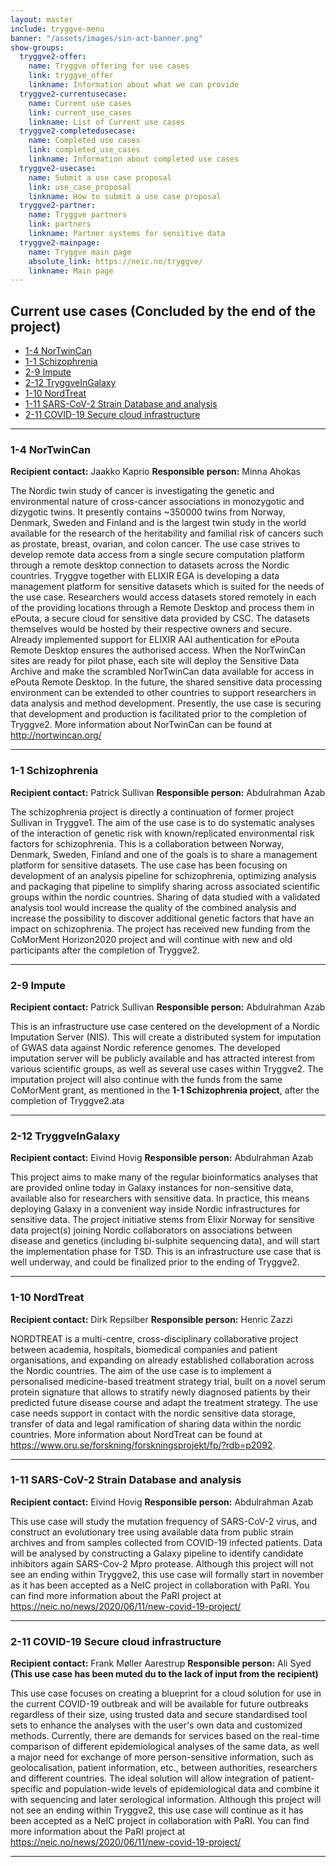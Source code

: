 ```yaml
---
layout: master
include: tryggve-menu
banner: "/assets/images/sin-act-banner.png"
show-groups:
  tryggve2-offer:
    name: Tryggve offering for use cases
    link: tryggve_offer
    linkname: Information about what we can provide
  tryggve2-currentusecase:
    name: Current use cases
    link: current_use_cases
    linkname: List of Current use cases
  tryggve2-completedusecase:
    name: Completed use cases
    link: completed_use_cases
    linkname: Information about completed use cases
  tryggve2-usecase:
    name: Submit a use case proposal
    link: use_case_proposal
    linkname: How to submit a use case proposal
  tryggve2-partner:
    name: Tryggve partners
    link: partners
    linkname: Partner systems for sensitive data
  tryggve2-mainpage:
    name: Tryggve main page
    absolute_link: https://neic.no/tryggve/
    linkname: Main page
---
```



## Current use cases (Concluded by the end of the project)

* [1-4 NorTwinCan](#1-4-nortwincam)
* [1-1 Schizophrenia](#1-1-schizophrenia)
* [2-9 Impute](#2-9-impute)
* [2-12 TryggveInGalaxy](#2-12-tryggveingalaxy)
* [1-10 NordTreat](#1-10-nordtreat)
* [1-11 SARS-CoV-2 Strain Database and analysis](#1-11-sars-cov-2-train-database-and-analysis)
* [2-11 COVID-19 Secure cloud infrastructure](#2-11-covid-19-secure-cloud-infrastructure)

---

### 1-4 NorTwinCan

**Recipient contact:** Jaakko Kaprio
**Responsible person:** Minna Ahokas

The Nordic twin study of cancer is investigating the genetic and environmental nature of cross-cancer associations in monozygotic and dizygotic twins. It presently contains ~350000 twins from Norway, Denmark, Sweden and Finland and is the largest twin study in the world available for the research of the heritability and familial risk of cancers such as prostate, breast, ovarian, and colon cancer.
The use case strives to develop remote data access from a single secure computation platform through a remote desktop connection to datasets across the Nordic countries. 
Tryggve together with ELIXIR EGA is developing a data management platform for sensitive datasets which is suited for the needs of the use case. Researchers would access datasets stored remotely in each of the providing locations through a Remote Desktop and process them in ePouta, a secure cloud for sensitive data provided by CSC. The datasets themselves would be hosted by their respective owners and secure. Already implemented support for ELIXIR AAI authentication for ePouta Remote Desktop ensures the authorised access. 
When the NorTwinCan sites are ready for pilot phase, each site will deploy the Sensitive Data Archive and make the scrambled NorTwinCan data available for access in ePouta Remote Desktop. In the future, the shared sensitive data processing environment can be extended to other countries to support researchers in data analysis and method development.
Presently, the use case is securing that development and production is facilitated prior to the completion of Tryggve2. More information about NorTwinCan can be found at http://nortwincan.org/

---

### 1-1 Schizophrenia

**Recipient contact:** Patrick Sullivan
**Responsible person:** Abdulrahman Azab

The schizophrenia project is directly a continuation of former project Sullivan in Tryggve1. 
The aim of  the use case is to do systematic analyses of the interaction of genetic risk with known/replicated environmental risk factors for schizophrenia.
This is a collaboration between Norway, Denmark, Sweden, Finland and one of the goals is to share a management platform for sensitive datasets. The use case has been focusing on development of an analysis pipeline for schizophrenia, optimizing analysis and packaging that pipeline to simplify sharing across associated scientific groups within the nordic countries. Sharing of data studied with a validated analysis tool would increase the quality of the combined analysis and increase the possibility to discover additional genetic factors that have an impact on schizophrenia.
The project has received new funding from the CoMorMent Horizon2020 project and will continue with new and old participants after the completion of Tryggve2.

---

### 2-9 Impute

**Recipient contact:** Patrick Sullivan
**Responsible person:** Abdulrahman Azab

This is an infrastructure use case centered on the development of a Nordic Imputation Server (NIS). This will create a distributed system for imputation of GWAS data against Nordic reference genomes. The developed imputation server will be publicly available and has attracted interest from various scientific groups, as well as several use cases within Tryggve2. The imputation project will also continue with the funds from the same CoMorMent grant, as mentioned in the **1-1 Schizophrenia project**,  after the completion of Tryggve2.ata

---

### 2-12 TryggveInGalaxy

**Recipient contact:** Eivind Hovig
**Responsible person:** Abdulrahman Azab

This project aims to make many of the regular bioinformatics analyses that are provided online today in Galaxy instances for non-sensitive data, available also for researchers with sensitive data. In practice, this means deploying Galaxy in a convenient way inside Nordic infrastructures for sensitive data. The project initiative stems from Elixir Norway for sensitive data project(s) joining Nordic collaborators on associations between disease and genetics (including bi-sulphite sequencing data), and will start the implementation phase for TSD. 
This is an infrastructure use case that is well underway, and could be finalized prior to the ending of Tryggve2.

---

### 1-10 NordTreat

**Recipient contact:** Dirk Repsilber
**Responsible person:** Henric Zazzi

NORDTREAT is a multi-centre, cross-disciplinary collaborative project between academia, hospitals, biomedical companies and patient organisations, and expanding on already established collaboration across the Nordic countries.
The aim of the use case is to implement a personalised medicine-based treatment strategy trial, built on a novel serum protein signature that allows to stratify newly diagnosed patients by their predicted future disease course and adapt the treatment strategy.
The use case needs support in contact with the nordic sensitive data storage, transfer of data and legal ramification of sharing data within the nordic countries.
More information about NordTreat can be found at https://www.oru.se/forskning/forskningsprojekt/fp/?rdb=p2092.

---

### 1-11 SARS-CoV-2 Strain Database and analysis

**Recipient contact:** Eivind Hovig
**Responsible person:** Abdulrahman Azab

This use case will study the mutation frequency of SARS-CoV-2 virus, and construct an evolutionary tree using available data from public strain archives and from samples collected from COVID-19 infected patients.
Data will be analysed by constructing a Galaxy pipeline to identify candidate inhibitors again SARS-Cov-2 Mpro protease.
Although this project will not see an ending within Tryggve2, this use case will formally start in november as it has been accepted as a NeIC project in collaboration with PaRI. You can find more information about the PaRI project at https://neic.no/news/2020/06/11/new-covid-19-project/

---

### 2-11 COVID-19 Secure cloud infrastructure

**Recipient contact:** Frank Møller Aarestrup
**Responsible person:** Ali Syed
**(This use case has been muted du to the lack of input from the recipient)**

This use case focuses on creating a blueprint for a cloud solution for use in the current COVID-19 outbreak and will be available for future outbreaks regardless of their size, using trusted data and secure standardised tool sets to enhance the analyses with the user's own data and customized methods.
Currently, there are demands for services based on the real-time comparison of different epidemiological analyses of the same data, as well a major need for exchange of more person-sensitive information, such as geolocalisation, patient information,  etc., between authorities, researchers and different countries. The ideal solution will allow integration of patient-specific and population-wide levels of epidemiological data and combine it with sequencing and later serological information. 
Although this project will not see an ending within Tryggve2, this use case will continue as it has been accepted as a NeIC project in collaboration with PaRI. You can find more information about the PaRI project at https://neic.no/news/2020/06/11/new-covid-19-project/

---

